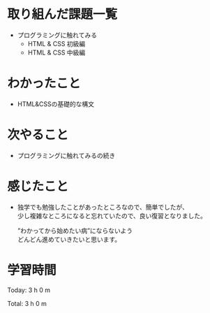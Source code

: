 # 取り組んだ課題一覧
- プログラミングに触れてみる
  - HTML & CSS 初級編
  - HTML & CSS 中級編 

# わかったこと
- HTML&CSSの基礎的な構文

# 次やること
- プログラミングに触れてみるの続き
  
# 感じたこと
- 独学でも勉強したことがあったところなので、簡単でしたが、   
  少し複雑なところになると忘れていたので、良い復習となりました。
  
  ”わかってから始めたい病”にならないよう  
  どんどん進めていきたいと思います。
  
# 学習時間
Today: 3 h 0 m

Total: 3 h 0 m
